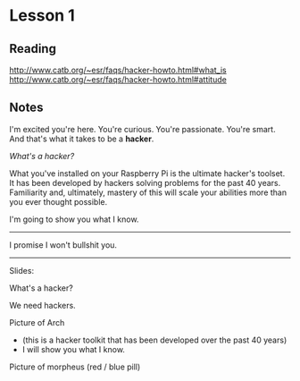 # Lesson 1

## Reading

http://www.catb.org/~esr/faqs/hacker-howto.html#what_is
http://www.catb.org/~esr/faqs/hacker-howto.html#attitude

## Notes

I'm excited you're here.  You're curious.  You're passionate.  You're smart.  And that's what it takes to be a **hacker**.

*What's a hacker?*

What you've installed on your Raspberry Pi is the ultimate hacker's toolset.  It has been developed by hackers solving problems for the past 40 years.  Familiarity and, ultimately, mastery of this will scale your abilities more than you ever thought possible.

I'm going to show you what I know.  

---

I promise I won't bullshit you.

---

Slides:

What's a hacker?

We need hackers.

Picture of Arch 
  - (this is a hacker toolkit that has been developed over the past 40 years)
  - I will show you what I know.

Picture of morpheus (red / blue pill)
